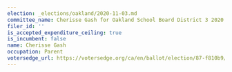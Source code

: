 ```yaml
---
election: _elections/oakland/2020-11-03.md
committee_name: Cherisse Gash for Oakland School Board District 3 2020
filer_id: ''
is_accepted_expenditure_ceiling: true
is_incumbent: false
name: Cherisse Gash
occupation: Parent
votersedge_url: https://votersedge.org/ca/en/ballot/election/87-f810b9/address/null/zip/94611/contests/contest/21296/candidate/151497?&cty=ca%2falm&date=2020-11-03
---
```

